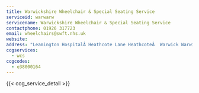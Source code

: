 ```yaml
---
title: Warwickshire Wheelchair & Special Seating Service
serviceid: warwarw
servicename: Warwickshire Wheelchair & Special Seating Service
contactphone: 01926 317723
email: wheelchairs@swft.nhs.uk
website: 
address: "Leamington HospitalÂ Heathcote Lane HeathcoteÂ  Warwick Warwickshire CV34 6SR"
ccgservices:
  - wcs
ccgcodes:
  - e38000164
---
```


{{< ccg_service_detail >}}
